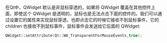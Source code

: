 在Qt中，QWidget 默认是非鼠标穿透的，如果将 QWidget 覆盖在其他控件上面，即使这个 QWidget 是透明的，鼠标也是无法点击下面的控件的。我们可以通过设置它的属性来实现鼠标穿透，也即点击它的时候它接收不到鼠标事件，它的 children 也接收不到鼠标事件，鼠标事件会发送给它后面的 QWidget:

```cpp
QWidget::setAttribute(Qt::WA_TransparentForMouseEvents,true);
```



